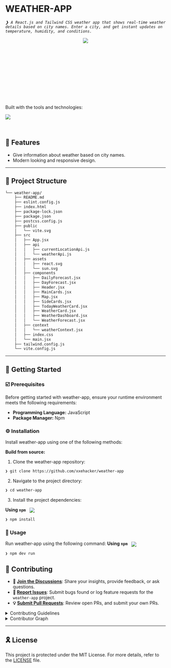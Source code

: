 <div align="left" style="position: relative;">

<h1>WEATHER-APP</h1>
<p align="left">
	<em><code>❯ A React.js and Tailwind CSS weather app that shows real-time weather details based on city names. Enter a city, and get instant updates on temperature, humidity, and conditions.</code></em>
</p>
<div style="width: 5%; height:5%;margin: 0 auto" align="center">
	<img src="https://uxwing.com/wp-content/themes/uxwing/download/weather/reainbow-icon.png"/>
</div>

<p align="left">
<p align="left">Built with the tools and technologies:</p>
<p align="left">
	<a href="https://skillicons.dev">
		<img src="https://skillicons.dev/icons?i=tailwindcss,html,react,vite,javascript,npm">
	</a></p>
</div>
<br clear="right">

## 👾 Features

- Give information about weather based on city names. 
- Modern looking and responsive design.
---

## 📁 Project Structure

```sh
└── weather-app/
    ├── README.md
    ├── eslint.config.js
    ├── index.html
    ├── package-lock.json
    ├── package.json
    ├── postcss.config.js
    ├── public
    │   └── vite.svg
    ├── src
    │   ├── App.jsx
    │   ├── api
    │   │   ├── currentLocationApi.js
    │   │   └── weatherApi.js
    │   ├── assets
    │   │   ├── react.svg
    │   │   └── sun.svg
    │   ├── components
    │   │   ├── DailyForecast.jsx
    │   │   ├── DayForecast.jsx
    │   │   ├── Header.jsx
    │   │   ├── MainCards.jsx
    │   │   ├── Map.jsx
    │   │   ├── SideCards.jsx
    │   │   ├── TodayWeatherCard.jsx
    │   │   ├── WeatherCard.jsx
    │   │   ├── WeatherDashboard.jsx
    │   │   └── WeatherForecast.jsx
    │   ├── context
    │   │   └── weatherContext.jsx
    │   ├── index.css
    │   └── main.jsx
    ├── tailwind.config.js
    └── vite.config.js
```

---
## 🚀 Getting Started

### ☑️ Prerequisites

Before getting started with weather-app, ensure your runtime environment meets the following requirements:

- **Programming Language:** JavaScript
- **Package Manager:** Npm


### ⚙️ Installation

Install weather-app using one of the following methods:

**Build from source:**

1. Clone the weather-app repository:
```sh
❯ git clone https://github.com/xxehacker/weather-app
```

2. Navigate to the project directory:
```sh
❯ cd weather-app
```

3. Install the project dependencies:


**Using `npm`** &nbsp; [<img align="center" src="https://img.shields.io/badge/npm-CB3837.svg?style={badge_style}&logo=npm&logoColor=white" />](https://www.npmjs.com/)

```sh
❯ npm install
```




### 🤖 Usage
Run weather-app using the following command:
**Using `npm`** &nbsp; [<img align="center" src="https://img.shields.io/badge/npm-CB3837.svg?style={badge_style}&logo=npm&logoColor=white" />](https://www.npmjs.com/)

```sh
❯ npm dev run
```


## 🔰 Contributing

- **💬 [Join the Discussions](https://github.com/xxehacker/weather-app/discussions)**: Share your insights, provide feedback, or ask questions.
- **🐛 [Report Issues](https://github.com/xxehacker/weather-app/issues)**: Submit bugs found or log feature requests for the `weather-app` project.
- **💡 [Submit Pull Requests](https://github.com/xxehacker/weather-app/blob/main/CONTRIBUTING.md)**: Review open PRs, and submit your own PRs.

<details closed>
<summary>Contributing Guidelines</summary>

1. **Fork the Repository**: Start by forking the project repository to your github account.
2. **Clone Locally**: Clone the forked repository to your local machine using a git client.
   ```sh
   git clone https://github.com/xxehacker/weather-app
   ```
3. **Create a New Branch**: Always work on a new branch, giving it a descriptive name.
   ```sh
   git checkout -b new-feature-x
   ```
4. **Make Your Changes**: Develop and test your changes locally.
5. **Commit Your Changes**: Commit with a clear message describing your updates.
   ```sh
   git commit -m 'Implemented new feature x.'
   ```
6. **Push to github**: Push the changes to your forked repository.
   ```sh
   git push origin new-feature-x
   ```
7. **Submit a Pull Request**: Create a PR against the original project repository. Clearly describe the changes and their motivations.
8. **Review**: Once your PR is reviewed and approved, it will be merged into the main branch. Congratulations on your contribution!
</details>

<details closed>
<summary>Contributor Graph</summary>
<br>
<p align="left">
   <a href="https://github.com{/xxehacker/weather-app/}graphs/contributors">
      <img src="https://contrib.rocks/image?repo=xxehacker/weather-app">
   </a>
</p>
</details>

---

## 🎗 License

This project is protected under the MIT License. For more details, refer to the [LICENSE]([https://choosealicense.com/licenses/](https://github.com/xxehacker/weather-app/blob/main/LICENSE)) file.

